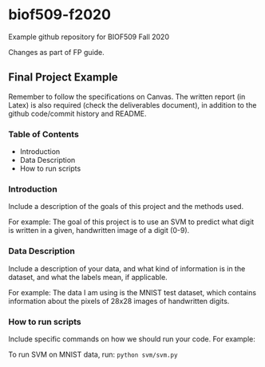 # biof509-f2020
Example github repository for BIOF509 Fall 2020

Changes as part of FP guide.

## Final Project Example
Remember to follow the specifications on Canvas. The written report (in Latex) is also required (check the deliverables document), in addition to the github code/commit history and README.

### Table of Contents
- Introduction 
- Data Description
- How to run scripts

### Introduction
Include a description of the goals of this project and the methods used.

For example: The goal of this project is to use an SVM to predict what digit is written in a given, handwritten image of a digit (0-9).

### Data Description
Include a description of your data, and what kind of information is in the dataset, and what the labels mean, if applicable.

For example: The data I am using is the MNIST test dataset, which contains information about the pixels of 28x28 images of handwritten digits. 

### How to run scripts
Include specific commands on how we should run your code. For example:

To run SVM on MNIST data, run: `python svm/svm.py`

